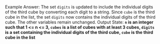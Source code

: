 Example Answer:
The set `digits` is updated to include the individual digits of the third cube by converting each digit to a string. Since `cube` is the third cube in the list, the set `digits` now contains the individual digits of the third cube. The other variables remain unchanged.
Output State: **`n` is an integer such that 1 <= n <= 3, `cubes` is a list of cubes with at least 3 cubes, `digits` is a set containing the individual digits of the third cube, `cube` is the third cube in the list**